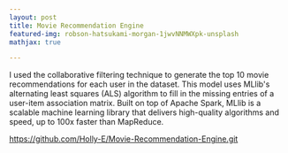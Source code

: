 ```yaml
---
layout: post
title: Movie Recommendation Engine
featured-img: robson-hatsukami-morgan-1jwvNNMWXpk-unsplash
mathjax: true

---
```


I used the collaborative filtering technique to generate the top 10 movie recommendations for each user in the dataset. 
This model uses MLlib's alternating least squares (ALS) algorithm to fill in the missing entries of a user-item association matrix.
Built on top of Apache Spark, MLlib is a scalable machine learning library that delivers high-quality algorithms and speed, up to 100x faster than MapReduce. 

<https://github.com/Holly-E/Movie-Recommendation-Engine.git>
